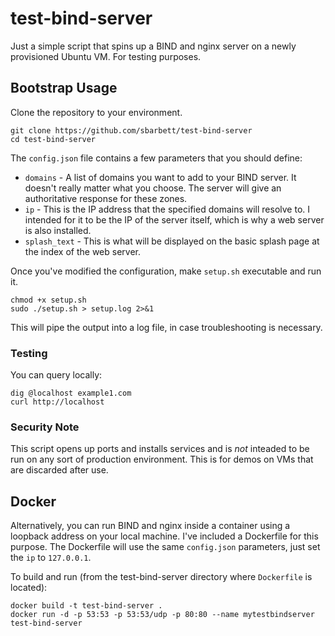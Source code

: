 # test-bind-server

Just a simple script that spins up a BIND and nginx server on a newly provisioned Ubuntu VM. For testing purposes.

## Bootstrap Usage

Clone the repository to your environment.

```
git clone https://github.com/sbarbett/test-bind-server
cd test-bind-server
```

The `config.json` file contains a few parameters that you should define:

* `domains` - A list of domains you want to add to your BIND server. It doesn't really matter what you choose. The server will give an authoritative response for these zones.
* `ip` - This is the IP address that the specified domains will resolve to. I intended for it to be the IP of the server itself, which is why a web server is also installed.
* `splash_text` - This is what will be displayed on the basic splash page at the index of the web server.

Once you've modified the configuration, make `setup.sh` executable and run it.

```
chmod +x setup.sh
sudo ./setup.sh > setup.log 2>&1
```

This will pipe the output into a log file, in case troubleshooting is necessary.

### Testing

You can query locally:

```
dig @localhost example1.com
curl http://localhost
```

### Security Note

This script opens up ports and installs services and is _not_ inteaded to be run on any sort of production environment. This is for demos on VMs that are discarded after use.

## Docker

Alternatively, you can run BIND and nginx inside a container using a loopback address on your local machine. I've included a Dockerfile for this purpose. The Dockerfile will use the same `config.json` parameters, just set the `ip` to `127.0.0.1`.

To build and run (from the test-bind-server directory where `Dockerfile` is located):

```
docker build -t test-bind-server .
docker run -d -p 53:53 -p 53:53/udp -p 80:80 --name mytestbindserver test-bind-server
```